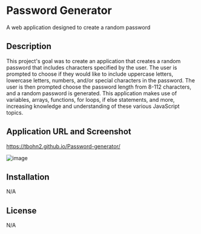 # Password Generator

A web application designed to create a random password

## Description

This project's goal was to create an application that creates a random password that includes characters specified by the user. The user is prompted to choose if they would like to include uppercase letters, lowercase letters, numbers, and/or special characters in the password. The user is then prompted choose the password length from 8-112 characters, and a random password is generated. This application makes use of variables, arrays, functions, for loops, if else statements, and more, increasing knowledge and understanding of these various JavaScript topics.

## Application URL and Screenshot

https://tbohn2.github.io/Password-generator/

![image](https://user-images.githubusercontent.com/124842865/224519246-1645f2a3-17b2-4b88-a1f1-591998b87fb2.png)

## Installation

N/A

## License

N/A


